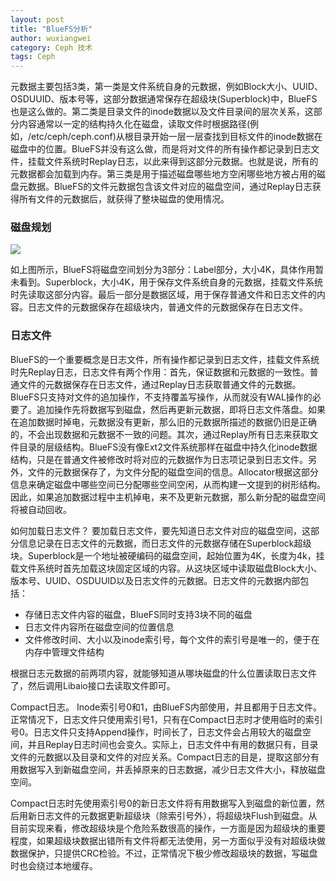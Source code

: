 ```yaml
---
layout: post
title: "BlueFS分析"
author: wuxiangwei
category: Ceph 技术
tags: Ceph 
---
```


元数据主要包括3类，第一类是文件系统自身的元数据，例如Block大小、UUID、OSDUUID、版本号等，这部分数据通常保存在超级块(Superblock)中，BlueFS也是这么做的。第二类是目录文件的inode数据以及文件目录间的层次关系，这部分内容通常以一定的结构持久化在磁盘，读取文件时根据路径(例如，/etc/ceph/ceph.conf)从根目录开始一层一层查找到目标文件的inode数据在磁盘中的位置。BlueFS并没有这么做，而是将对文件的所有操作都记录到日志文件，挂载文件系统时Replay日志，以此来得到这部分元数据。也就是说，所有的元数据都会加载到内存。第三类是用于描述磁盘哪些地方空闲哪些地方被占用的磁盘元数据。BlueFS的文件元数据包含该文件对应的磁盘空间，通过Replay日志获得所有文件的元数据后，就获得了整块磁盘的使用情况。

### 磁盘规划

![](http://ohn764ue3.bkt.clouddn.com/Ceph/bluefs/bluefs_allocator.jpg-name)

如上图所示，BlueFS将磁盘空间划分为3部分：Label部分，大小4K，具体作用暂未看到。Superblock，大小4K，用于保存文件系统自身的元数据，挂载文件系统时先读取这部分内容。最后一部分是数据区域，用于保存普通文件和日志文件的内容。日志文件的元数据保存在超级块内，普通文件的元数据保存在日志文件。

### 日志文件

BlueFS的一个重要概念是日志文件，所有操作都记录到日志文件，挂载文件系统时先Replay日志，日志文件有两个作用：首先，保证数据和元数据的一致性。普通文件的元数据保存在日志文件，通过Replay日志获取普通文件的元数据。BlueFS只支持对文件的追加操作，不支持覆盖写操作，从而就没有WAL操作的必要了。追加操作先将数据写到磁盘，然后再更新元数据，即将日志文件落盘。如果在追加数据时掉电，元数据没有更新，那么旧的元数据所描述的数据仍旧是正确的，不会出现数据和元数据不一致的问题。其次，通过Replay所有日志来获取文件目录的层级结构。BlueFS没有像Ext2文件系统那样在磁盘中持久化inode数据结构，只是在普通文件被修改时将对应的元数据作为日志项记录到日志文件。另外，文件的元数据保存了，为文件分配的磁盘空间的信息。Allocator根据这部分信息来确定磁盘中哪些空间已分配哪些空间空闲，从而构建一文提到的树形结构。因此，如果追加数据过程中主机掉电，来不及更新元数据，那么新分配的磁盘空间将被自动回收。


如何加载日志文件？
要加载日志文件，要先知道日志文件对应的磁盘空间，这部分信息记录在日志文件的元数据，而日志文件的元数据存储在Superblock超级块。Superblock是一个地址被硬编码的磁盘空间，起始位置为4K，长度为4k，挂载文件系统时首先加载这块固定区域的内容。从这块区域中读取磁盘Block大小、版本号、UUID、OSDUUID以及日志文件的元数据。日志文件的元数据内部包括：

- 存储日志文件内容的磁盘，BlueFS同时支持3块不同的磁盘
- 日志文件内容所在磁盘空间的位置信息
- 文件修改时间、大小以及inode索引号，每个文件的索引号是唯一的，便于在内存中管理文件结构    

根据日志元数据的前两项内容，就能够知道从哪块磁盘的什么位置读取日志文件了，然后调用Libaio接口去读取文件即可。


Compact日志。
Inode索引号0和1，由BlueFS内部使用，并且都用于日志文件。正常情况下，日志文件只使用索引号1，只有在Compact日志时才使用临时的索引号0。日志文件只支持Append操作，时间长了，日志文件会占用较大的磁盘空间，并且Replay日志时间也会变久。实际上，日志文件中有用的数据只有，目录文件的元数据以及目录和文件的对应关系。Compact日志的目是，提取这部分有用数据写入到新磁盘空间，并丢掉原来的日志数据，减少日志文件大小，释放磁盘空间。

Compact日志时先使用索引号0的新日志文件将有用数据写入到磁盘的新位置，然后用新日志文件的元数据更新超级块（除索引号外），将超级块Flush到磁盘。从目前实现来看，修改超级块是个危险系数很高的操作，一方面是因为超级块的重要程度，如果超级块数据出错所有文件将都无法使用，另一方面似乎没有对超级块做数据保护，只提供CRC检验。不过，正常情况下极少修改超级块的数据，写磁盘时也会绕过本地缓存。
